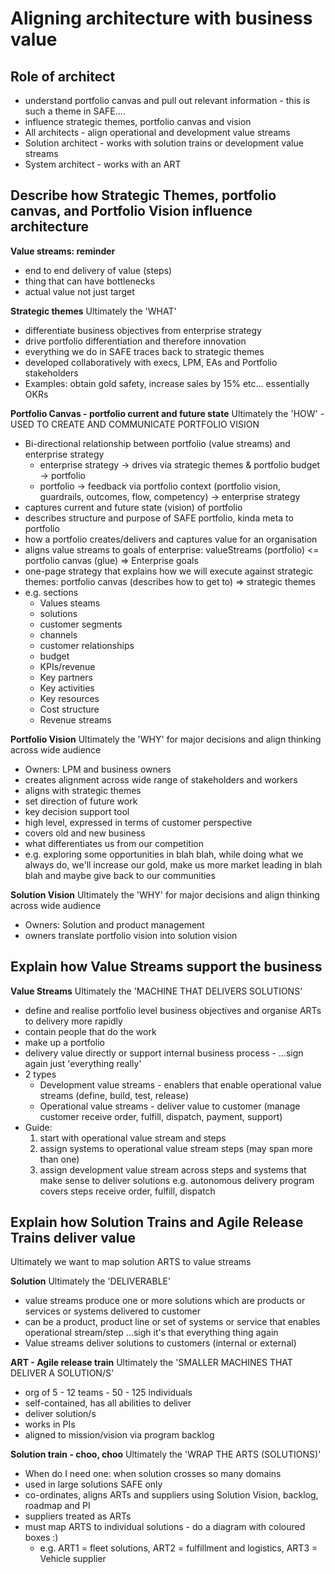 # Aligning architecture with business value

## Role of architect
* understand portfolio canvas and pull out relevant information - this is such a theme in SAFE....
* influence strategic themes, portfolio canvas and vision
* All architects - align operational and development value streams
* Solution architect - works with solution trains or development value streams
* System architect - works with an ART

## Describe how Strategic Themes, portfolio canvas, and Portfolio Vision influence architecture
**Value streams: reminder**
* end to end delivery of value (steps)
* thing that can have bottlenecks
* actual value not just target

**Strategic themes**
Ultimately the 'WHAT'
* differentiate business objectives from enterprise strategy
* drive portfolio differentiation and therefore innovation
* everything we do in SAFE traces back to strategic themes
* developed collaboratively with execs, LPM, EAs and Portfolio stakeholders
* Examples: obtain gold safety, increase sales by 15% etc... essentially OKRs

**Portfolio Canvas - portfolio current and future state**
Ultimately the 'HOW' - USED TO CREATE AND COMMUNICATE PORTFOLIO VISION
* Bi-directional relationship between portfolio (value streams) and enterprise strategy
  * enterprise strategy -> drives via strategic themes & portfolio budget -> portfolio
  * portfolio -> feedback via portfolio context (portfolio vision, guardrails, outcomes, flow, competency) -> enterprise strategy
* captures current and future state (vision) of portfolio
* describes structure and purpose of SAFE portfolio, kinda meta to portfolio
* how a portfolio creates/delivers and captures value for an organisation
* aligns value streams to goals of enterprise: valueStreams (portfolio) <= portfolio canvas (glue) => Enterprise goals
* one-page strategy that explains how we will execute against strategic themes: portfolio canvas (describes how to get to) => strategic themes 
* e.g. sections
  * Values steams
  * solutions
  * customer segments
  * channels
  * customer relationships
  * budget
  * KPIs/revenue
  * Key partners
  * Key activities
  * Key resources
  * Cost structure
  * Revenue streams

**Portfolio Vision**
Ultimately the 'WHY' for major decisions and align thinking across wide audience
* Owners: LPM and business owners
* creates alignment across wide range of stakeholders and workers
* aligns with strategic themes
* set direction of future work
* key decision support tool
* high level, expressed in terms of customer perspective
* covers old and new business
* what differentiates us from our competition
* e.g. exploring some opportunities in blah blah, while doing what we always do, we'll increase our gold, 
make us more market leading in blah blah and maybe give back to our communities

**Solution Vision**
Ultimately the 'WHY' for major decisions and align thinking across wide audience
* Owners: Solution and product management
* owners translate portfolio vision into solution vision

## Explain how Value Streams support the business
**Value Streams**
Ultimately the 'MACHINE THAT DELIVERS SOLUTIONS'
* define and realise portfolio level business objectives and organise ARTs to delivery more rapidly
* contain people that do the work
* make up a portfolio
* delivery value directly or support internal business process - ...sign again just 'everything really'
* 2 types
  * Development value streams - enablers that enable operational value streams (define, build, test, release)
  * Operational value streams - deliver value to customer (manage customer receive order, fulfill, dispatch, payment, support)
* Guide: 
  1. start with operational value stream and steps
  2. assign systems to operational value stream steps (may span more than one)
  4. assign development value stream across steps and systems that make sense to deliver solutions 
  e.g. autonomous delivery program covers steps receive order, fulfill, dispatch

## Explain how Solution Trains and Agile Release Trains deliver value
Ultimately we want to map solution ARTS to value streams

**Solution**
Ultimately the 'DELIVERABLE'
* value streams produce one or more solutions which are products or services or systems delivered to customer
* can be a product, product line or set of systems or service that enables operational stream/step ...sigh it's that everything thing again
* Value streams deliver solutions to customers (internal or external)

**ART - Agile release train**
Ultimately the 'SMALLER MACHINES THAT DELIVER A SOLUTION/S'
* org of 5 - 12 teams - 50 - 125 individuals
* self-contained, has all abilities to deliver
* deliver solution/s
* works in PIs
* aligned to mission/vision via program backlog

**Solution train - choo, choo**
Ultimately the 'WRAP THE ARTS (SOLUTIONS)'
* When do I need one: when solution crosses so many domains
* used in large solutions SAFE only
* co-ordinates, aligns ARTs and suppliers using Solution Vision, backlog, roadmap and PI
* suppliers treated as ARTs
* must map ARTS to individual solutions - do a diagram with coloured boxes :) 
  * e.g. ART1 = fleet solutions, ART2 = fulfillment and logistics, ART3 = Vehicle supplier
